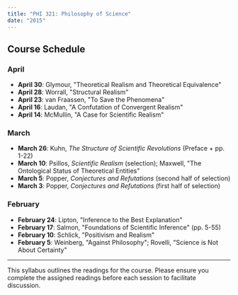 ```yaml
---
title: "PHI 321: Philosophy of Science"
date: "2015"
---
```


## Course Schedule

### April
- **April 30**: Glymour, "Theoretical Realism and Theoretical Equivalence"
- **April 28**: Worrall, "Structural Realism"
- **April 23**: van Fraassen, "To Save the Phenomena"
- **April 16**: Laudan, "A Confutation of Convergent Realism"
- **April 14**: McMullin, "A Case for Scientific Realism"

### March
- **March 26**: Kuhn, *The Structure of Scientific Revolutions* (Preface + pp. 1-22)
- **March 10**: Psillos, *Scientific Realism* (selection); Maxwell, "The Ontological Status of Theoretical Entities"
- **March 5**: Popper, *Conjectures and Refutations* (second half of selection)
- **March 3**: Popper, *Conjectures and Refutations* (first half of selection)

### February
- **February 24**: Lipton, "Inference to the Best Explanation"
- **February 17**: Salmon, "Foundations of Scientific Inference" (pp. 5-55)
- **February 10**: Schlick, "Positivism and Realism"
- **February 5**: Weinberg, "Against Philosophy"; Rovelli, "Science is Not About Certainty"

---

This syllabus outlines the readings for the course. Please ensure you complete the assigned readings before each session to facilitate discussion.
